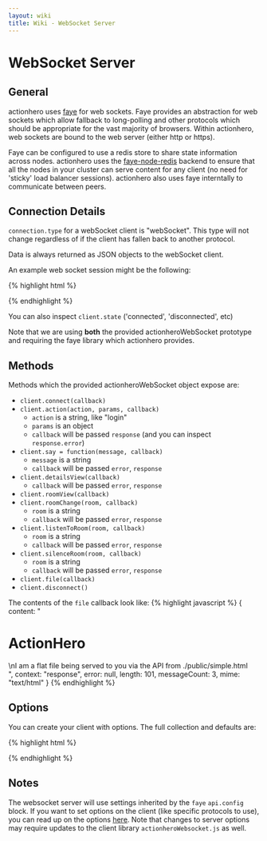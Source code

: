 ```yaml
---
layout: wiki
title: Wiki - WebSocket Server
---
```


# WebSocket Server

## General

actionhero uses [faye](http://faye.jcoglan.com/) for web sockets.  Faye provides an abstraction for web sockets which allow fallback to long-polling and other protocols which should be appropriate for the vast majority of browsers. Within actionhero, web sockets are bound to the web server (either http or https).  

Faye can be configured to use a redis store to share state information across nodes.  actionhero uses the [faye-node-redis](https://github.com/faye/faye-redis-node) backend to ensure that all the nodes in your cluster can serve content for any client (no need for 'sticky' load balancer sessions).  actionhero also uses faye interntally to communicate between peers.

## Connection Details

`connection.type` for a webSocket client is "webSocket".  This type will not change regardless of if the client has fallen back to another protocol. 

Data is always returned as JSON objects to the webSocket client.  

An example web socket session might be the following:

{% highlight html %}
<script src="/faye/client.js"></script>
<script src="/public/javascript/actionheroClient.js"></script>

<script>

  client = new actionheroClient;

  client.on('connected',    function(){ console.log('connected!') })
  client.on('disconnected', function(){ console.log('disconnected :(') })
  
  // this will log all messages send the client
  // client.on('message',      function(message){ console.log(message) })

  client.on('alert',        function(message){ alert(message) })
  client.on('api',          function(message){ alert(message) })

  client.on('welcome',      function(message){ appendMessage(message); })
  client.on('say',          function(message){ appendMessage(message); })

  client.connect(function(err, details){
    if(err != null){
      console.log(err);
    }else{
      client.roomChange("defaultRoom");
      client.action('someAction', {key: 'k', value: 'v', function(error data){
        // do stuff
      });
    }
  });

</script>
{% endhighlight %}

You can also inspect `client.state` ('connected', 'disconnected', etc)

Note that we are using **both** the provided actionheroWebSocket prototype and requiring the faye library which actionhero provides.

## Methods

Methods which the provided actionheroWebSocket object expose are:

- `client.connect(callback)`
- `client.action(action, params, callback)`
  - `action` is a string, like "login"
  - `params` is an object
  - `callback` will be passed `response` (and you can inspect `response.error`)
- `client.say = function(message, callback)`
  - `message` is a string
  - `callback` will be passed `error`, `response`
- `client.detailsView(callback)`
  - `callback` will be passed `error`, `response` 
- `client.roomView(callback)`
- `client.roomChange(room, callback)`
  - `room` is a string
  - `callback` will be passed `error`, `response`
- `client.listenToRoom(room, callback)`
  - `room` is a string
  - `callback` will be passed `error`, `response`
- `client.silenceRoom(room, callback)`
  - `room` is a string
  - `callback` will be passed `error`, `response`
- `client.file(callback)`
- `client.disconnect()`

The contents of the `file` callback look like:
{% highlight javascript %}
{
  content: "<h1>ActionHero</h1>\nI am a flat file being served to you via the API from ./public/simple.html<br />",
  context: "response",
  error: null,
  length: 101,
  messageCount: 3,
  mime: "text/html"
}
{% endhighlight %}

## Options

You can create your client with options.  The full collection and defaults are:

{% highlight html %}
<script src="/faye/client.js"></script>
<script src="/public/javascript/actionheroClient.js"></script>

<script>
  var options = {
    host:            window.location.origin,
    fayePath:        '/faye',
    apiPath:         '/api',
    setupChannel:    '/client/websocket/_incoming/' + this.randomString(),
    channelPrefix:   '/client/websocket/connection/',
    connectionDelay:  200,
    timeout:          60 * 1000,
    retry:            10
  }

  client = new actionheroClient(options)

</script>
{% endhighlight %}

## Notes

The websocket server will use settings inherited by the `faye` `api.config` block.  If you want to set options on the client (like specific protocols to use), you can read up on the options [here](http://faye.jcoglan.com/browser.html).  Note that changes to server options may require updates to the client library `actionheroWebsocket.js` as well.


